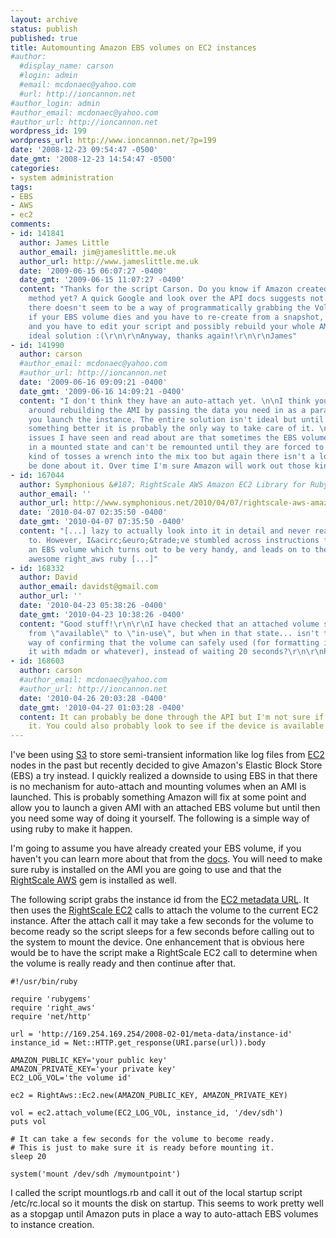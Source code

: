 ```yaml
---
layout: archive
status: publish
published: true
title: Automounting Amazon EBS volumes on EC2 instances
#author:
  #display_name: carson
  #login: admin
  #email: mcdonaec@yahoo.com
  #url: http://ioncannon.net
#author_login: admin
#author_email: mcdonaec@yahoo.com
#author_url: http://ioncannon.net
wordpress_id: 199
wordpress_url: http://www.ioncannon.net/?p=199
date: '2008-12-23 09:54:47 -0500'
date_gmt: '2008-12-23 14:54:47 -0500'
categories:
- system administration
tags:
- EBS
- AWS
- ec2
comments:
- id: 141841
  author: James Little
  author_email: jim@jameslittle.me.uk
  author_url: http://www.jameslittle.me.uk
  date: '2009-06-15 06:07:27 -0400'
  date_gmt: '2009-06-15 11:07:27 -0400'
  content: "Thanks for the script Carson. Do you know if Amazon created an auto-attach
    method yet? A quick Google and look over the API docs suggests not. \r\n\r\nAlso,
    there doesn't seem to be a way of programmatically grabbing the Volume ID. So
    if your EBS volume dies and you have to re-create from a snapshot, the ID changes
    and you have to edit your script and possibly rebuild your whole AMI; a far from
    ideal solution :(\r\n\r\nAnyway, thanks again!\r\n\r\nJames"
- id: 141990
  author: carson
  #author_email: mcdonaec@yahoo.com
  #author_url: http://ioncannon.net
  date: '2009-06-16 09:09:21 -0400'
  date_gmt: '2009-06-16 14:09:21 -0400'
  content: "I don't think they have an auto-attach yet. \n\nI think you could get
    around rebuilding the AMI by passing the data you need in as a parameter when
    you launch the instance. The entire solution isn't ideal but until they provide
    something better it is probably the only way to take care of it. \n\nSome other
    issues I have seen and read about are that sometimes the EBS volumes get stuck
    in a mounted state and can't be remounted until they are forced to release. That
    kind of tosses a wrench into the mix too but again there isn't a lot that can
    be done about it. Over time I'm sure Amazon will work out those kinks."
- id: 167044
  author: Symphonious &#187; RightScale AWS Amazon EC2 Library for Ruby
  author_email: ''
  author_url: http://www.symphonious.net/2010/04/07/rightscale-aws-amazon-ec2-library-for-ruby/
  date: '2010-04-07 02:35:50 -0400'
  date_gmt: '2010-04-07 07:35:50 -0400'
  content: "[...] lazy to actually look into it in detail and never really needed
    to. However, I&acirc;&euro;&trade;ve stumbled across instructions for auto-mounting
    an EBS volume which turns out to be very handy, and leads on to the particularly
    awesome right_aws ruby [...]"
- id: 168332
  author: David
  author_email: davidst@gmail.com
  author_url: ''
  date: '2010-04-23 05:38:26 -0400'
  date_gmt: '2010-04-23 10:38:26 -0400'
  content: "Good stuff!\r\n\r\nI have checked that an attached volume state transitions
    from \"available\" to \"in-use\", but when in that state... isn't there any other
    way of confirming that the volume can safely used (for formatting it, for using
    it with mdadm or whatever), instead of waiting 20 seconds?\r\n\r\nRegards,\r\nDavid"
- id: 168603
  author: carson
  #author_email: mcdonaec@yahoo.com
  #author_url: http://ioncannon.net
  date: '2010-04-26 20:03:28 -0400'
  date_gmt: '2010-04-27 01:03:28 -0400'
  content: It can probably be done through the API but I'm not sure if it is worth
    it. You could also probably look to see if the device is available in a loop.
---
```

I've been using <a href="http://aws.amazon.com/s3/">S3</a> to store semi-transient information like log files from <a href="http://aws.amazon.com/ec2/">EC2</a> nodes in the past but recently decided to give Amazon's Elastic Block Store (EBS) a try instead. I quickly realized a downside to using EBS in that there is no mechanism for auto-attach and mounting volumes when an AMI is launched. This is probably something Amazon will fix at some point and allow you to launch a given AMI with an attached EBS volume but until then you need some way of doing it yourself. The following is a simple way of using ruby to make it happen.


I'm going to assume you have already created your EBS volume, if you haven't you can learn more about that from the <a href="http://docs.amazonwebservices.com/AWSEC2/2008-12-01/DeveloperGuide/index.html?ebs-creating.html">docs</a>. You will need to make sure ruby is installed on the AMI you are going to use and that the <a href="http://rightaws.rubyforge.org/">RightScale AWS</a> gem is installed as well. 

The following script grabs the instance id from the <a href="http://docs.amazonwebservices.com/AWSEC2/2008-12-01/DeveloperGuide/index.html?AESDG-chapter-instancedata.html">EC2 metadata URL</a>. It then uses the <a href="http://rightaws.rubyforge.org/right_aws_gem_doc/classes/RightAws/Ec2.html">RightScale EC2</a> calls to attach the volume to the current EC2 instance. After the attach call it may take a few seconds for the volume to become ready so the script sleeps for a few seconds before calling out to the system to mount the device. One enhancement that is obvious here would be to have the script make a RightScale EC2 call to determine when the volume is really ready and then continue after that.

```
#!/usr/bin/ruby

require 'rubygems'
require 'right_aws'
require 'net/http'

url = 'http://169.254.169.254/2008-02-01/meta-data/instance-id'
instance_id = Net::HTTP.get_response(URI.parse(url)).body

AMAZON_PUBLIC_KEY='your public key'
AMAZON_PRIVATE_KEY='your private key'
EC2_LOG_VOL='the volume id'

ec2 = RightAws::Ec2.new(AMAZON_PUBLIC_KEY, AMAZON_PRIVATE_KEY)

vol = ec2.attach_volume(EC2_LOG_VOL, instance_id, '/dev/sdh')
puts vol

# It can take a few seconds for the volume to become ready.
# This is just to make sure it is ready before mounting it.
sleep 20

system('mount /dev/sdh /mymountpoint')
```
I called the script mountlogs.rb and call it out of the local startup script /etc/rc.local so it mounts the disk on startup. This seems to work pretty well as a stopgap until Amazon puts in place a way to auto-attach EBS volumes to instance creation.

